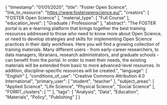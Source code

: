 {
    "timestamp": "01/01/2020",
    "title": "Foster Open Science",
    "link_to_resource": "https://www.fosteropenscience.eu/",
    "creators": [
        "FOSTER Open Science"
    ],
    "material_type": [
        "Full Course"
    ],
    "education_level": [
        "Graduate / Professional"
    ],
    "abstract": "The FOSTER portal is an e-learning platform that brings together the best training resources addressed to those who need to know more about Open Science, or need to develop strategies and skills for implementing Open Science practices in their daily workflows. Here you will find a growing collection of training materials. Many different users - from early-career researchers, to data managers, librarians, research administrators, and graduate schools - can benefit from the portal. In order to meet their needs, the existing materials will be extended from basic to more advanced-level resources. In addition, discipline-specific resources will be created.",
    "language": [
        "English"
    ],
    "conditions_of_use": "Creative Commons Attribution 4.0 International",
    "primary_user": [
        "student",
        "teacher"
    ],
    "subject_areas": [
        "Applied Science",
        "Life Science",
        "Physical Science",
        "Social Science"
    ],
    "FORRT_clusters": [
        ""
    ],
    "tags": [
        "Analysis",
        "Data",
        "Education",
        "Materials",
        "Policy",
        "Publishing"
    ]
}
